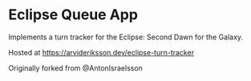 # Eclipse Queue App
Implements a turn tracker for the Eclipse: Second Dawn for the Galaxy.

Hosted at https://arvideriksson.dev/eclipse-turn-tracker

Originally forked from @AntonIsraelsson
